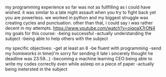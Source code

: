 my programming experience so far was not as fullfilling as i could have wished. it was similar to a late night assault when you try to fight back yet you are powerless. we worked in python and my biggest struggle was creating cycles and punctuation. other than that, i could say i was rather decent in my attempts. https://www.youtube.com/watch?v=oiqoaX7rON4
my goals for this course:
-being successful
-actually understanding the subject
-being able to help others with the subject

my specific objectives:
-get at least an 8
-be fluent with programming
-send my homeworks in time(i'm sorry for sending it late i sincerely thought he deadline was 23:59...)
-becoming a machine learning CEO
being able to write my codes correctly even while asleep on a piece of paper
-actually being inetersted in the subject
